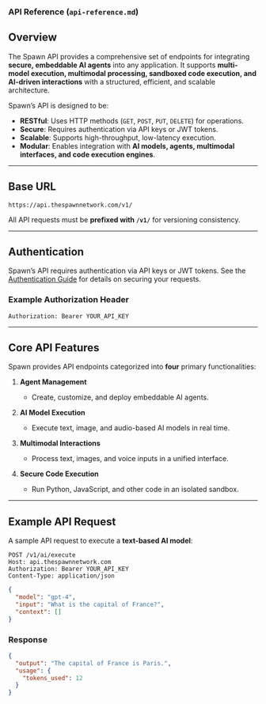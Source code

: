 ### **API Reference (`api-reference.md`)**

## **Overview**

The Spawn API provides a comprehensive set of endpoints for integrating **secure, embeddable AI agents** into any application. It supports **multi-model execution, multimodal processing, sandboxed code execution, and AI-driven interactions** with a structured, efficient, and scalable architecture.

Spawn’s API is designed to be:

- **RESTful**: Uses HTTP methods (`GET`, `POST`, `PUT`, `DELETE`) for operations.
- **Secure**: Requires authentication via API keys or JWT tokens.
- **Scalable**: Supports high-throughput, low-latency execution.
- **Modular**: Enables integration with **AI models, agents, multimodal interfaces, and code execution engines**.

---

## **Base URL**

```plaintext
https://api.thespawnnetwork.com/v1/
```

All API requests must be **prefixed with `/v1/`** for versioning consistency.

---

## **Authentication**

Spawn’s API requires authentication via API keys or JWT tokens. See the [Authentication Guide](./authentication.md) for details on securing your requests.

### **Example Authorization Header**

```http
Authorization: Bearer YOUR_API_KEY
```

---

## **Core API Features**

Spawn provides API endpoints categorized into **four** primary functionalities:

1. **Agent Management**

   - Create, customize, and deploy embeddable AI agents.

2. **AI Model Execution**

   - Execute text, image, and audio-based AI models in real time.

3. **Multimodal Interactions**

   - Process text, images, and voice inputs in a unified interface.

4. **Secure Code Execution**
   - Run Python, JavaScript, and other code in an isolated sandbox.

---

## **Example API Request**

A sample API request to execute a **text-based AI model**:

```http
POST /v1/ai/execute
Host: api.thespawnnetwork.com
Authorization: Bearer YOUR_API_KEY
Content-Type: application/json
```

```json
{
  "model": "gpt-4",
  "input": "What is the capital of France?",
  "context": []
}
```

### **Response**

```json
{
  "output": "The capital of France is Paris.",
  "usage": {
    "tokens_used": 12
  }
}
```